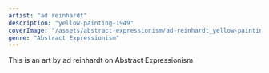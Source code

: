 ```yaml
---
artist: "ad reinhardt"
description: "yellow-painting-1949"
coverImage: "/assets/abstract-expressionism/ad-reinhardt_yellow-painting-1949.jpg"
genre: "Abstract Expressionism"
---
```

This is an art by ad reinhardt on Abstract Expressionism

